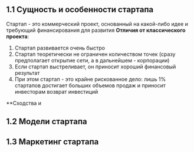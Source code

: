 ## 1.1 Сущность и особенности стартапа
Стартап - это коммерческий проект, основанный на какой-либо идее и требующий финансирования для развития
**Отличия от классического проекта**:
1. Стартап развивается очень быстро
2. Стартап теоретически не ограничен количеством точек (сразу предполагает открытие сети, а в дальнейшем - корпорации)
3. Если стартап выстреливает, он приносит хороший финансовый результат
4. При этом стартап - это крайне рискованное дело: лишь 1% стартапов достигает больших объемов продаж и приносит инвесторам возврат инвестиций

**Сходства и 
## 1.2 Модели стартапа
## 1.3 Маркетинг стартапа